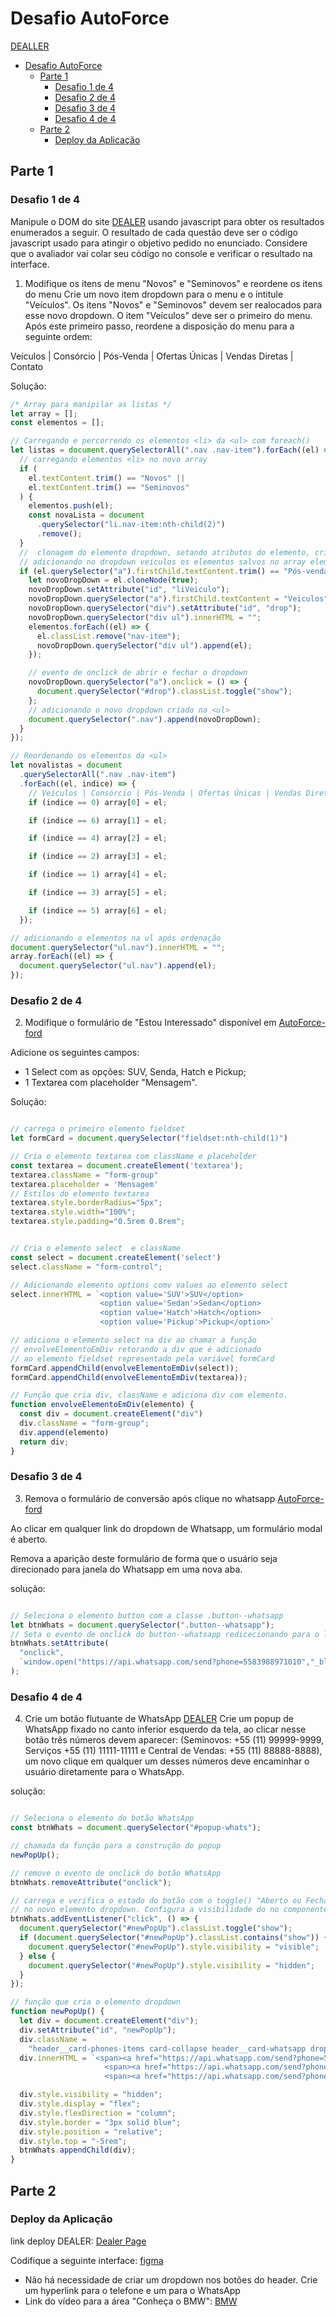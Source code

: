 # Desafio AutoForce

[DEALLER](/assets/img/Dealer.jpg)

- [Desafio AutoForce](#desafio-autoforce)
  - [Parte 1](#parte-1)
    - [Desafio 1 de 4](#desafio-1-de-4)
    - [Desafio 2 de 4](#desafio-2-de-4)
    - [Desafio 3 de 4](#desafio-3-de-4)
    - [Desafio 4 de 4](#desafio-4-de-4)
  - [Parte 2](#parte-2)
    - [Deploy da Aplicação](#deploy-da-aplicação)

## Parte 1

### Desafio 1 de 4

Manipule o DOM do site <a href="https://testes.autoforce.com.br/autoforce-ford">DEALER</a> usando javascript para obter os resultados enumerados a seguir. O resultado de cada questão deve ser o código javascript usado para atingir o objetivo pedido no enunciado. Considere que o avaliador vai colar seu código no console e verificar o resultado na interface.

1. Modifique os itens de menu "Novos" e "Seminovos" e reordene os itens do menu
   Crie um novo item dropdown para o menu e o intitule "Veículos".
   Os itens "Novos" e "Seminovos" devem ser realocados para esse novo dropdown. O item "Veículos" deve ser o primeiro do menu. Após este primeiro passo, reordene a disposição do menu para a seguinte ordem:

Veículos | Consórcio | Pós-Venda | Ofertas Únicas | Vendas Diretas | Contato

Solução:

```JavaScript
/* Array para manipilar as listas */
let array = [];
const elementos = [];

// Carregando e percorrendo os elementos <li> da <ul> com foreach()
let listas = document.querySelectorAll(".nav .nav-item").forEach((el) => {
  // carregando elementos <li> no novo array
  if (
    el.textContent.trim() == "Novos" ||
    el.textContent.trim() == "Seminovos"
  ) {
    elementos.push(el);
    const novaLista = document
      .querySelector("li.nav-item:nth-child(2)")
      .remove();
  }
  //  clonagem do elemento dropdown, setando atributos do elemento, criando elemento Veiculos
  // adicionando no dropdown veiculos os elementos salvos no array elementos[]
  if (el.querySelector("a").firstChild.textContent.trim() == "Pós-venda") {
    let novoDropDown = el.cloneNode(true);
    novoDropDown.setAttribute("id", "liVeiculo");
    novoDropDown.querySelector("a").firstChild.textContent = "Veiculos";
    novoDropDown.querySelector("div").setAttribute("id", "drop");
    novoDropDown.querySelector("div ul").innerHTML = "";
    elementos.forEach((el) => {
      el.classList.remove("nav-item");
      novoDropDown.querySelector("div ul").append(el);
    });

    // evento de onclick de abrir e fechar o dropdown
    novoDropDown.querySelector("a").onclick = () => {
      document.querySelector("#drop").classList.toggle("show");
    };
    // adicionando o novo dropdown criado na <ul>
    document.querySelector(".nav").append(novoDropDown);
  }
});

// Reordenando os elementos da <ul>
let novalistas = document
  .querySelectorAll(".nav .nav-item")
  .forEach((el, indice) => {
    // Veículos | Consórcio | Pós-Venda | Ofertas Únicas | Vendas Diretas | Contato
    if (indice == 0) array[0] = el;

    if (indice == 6) array[1] = el;

    if (indice == 4) array[2] = el;

    if (indice == 2) array[3] = el;

    if (indice == 1) array[4] = el;

    if (indice == 3) array[5] = el;

    if (indice == 5) array[6] = el;
  });

// adicionando o elementos na ul após ordenação
document.querySelector("ul.nav").innerHTML = "";
array.forEach((el) => {
  document.querySelector("ul.nav").append(el);
});

```

### Desafio 2 de 4

2. Modifique o formulário de "Estou Interessado" disponível em <a href="https://testes.autoforce.com.br/autoforce-ford/novos/territory-2022">AutoForce-ford</a>

Adicione os seguintes campos:

- 1 Select com as opções: SUV, Senda, Hatch e Pickup;
- 1 Textarea com placeholder "Mensagem".

Solução:

```JavaScript

// carrega o primeiro elemento fieldset
let formCard = document.querySelector("fieldset:nth-child(1)")

// Cria o elemento textarea com className e placeholder
const textarea = document.createElement('textarea');
textarea.className = "form-group"
textarea.placeholder = 'Mensagem'
// Estilos do elemento textarea
textarea.style.borderRadius="5px";
textarea.style.width="100%";
textarea.style.padding="0.5rem 0.8rem";


// Cria o elemento select  e className
const select = document.createElement('select')
select.className = "form-control";

// Adicionando elemento options comv values ao elemento select
select.innerHTML = `<option value='SUV'>SUV</option>
                    <option value='Sedan'>Sedan</option>
                    <option value='Hatch'>Hatch</option>
                    <option value='Pickup'>Pickup</option>`

// adiciona o elemento select na div ao chamar a função
// envolveElementoEmDiv retorando a div que é adicionado
// ao elemento fieldset representado pela variável formCard
formCard.appendChild(envolveElementoEmDiv(select));
formCard.appendChild(envolveElementoEmDiv(textarea));

// Função que cria div, className e adiciona div com elemento.
function envolveElementoEmDiv(elemento) {
  const div = document.createElement("div")
  div.className = "form-group";
  div.append(elemento)
  return div;
}
```

### Desafio 3 de 4

3. Remova o formulário de conversão após clique no whatsapp <a href="https://testes.autoforce.com.br/autoforce-ford/novos/territory-2022">AutoForce-ford</a>

Ao clicar em qualquer link do dropdown de
Whatsapp, um formulário modal é aberto.

Remova a aparição deste formulário de forma que o usuário seja direcionado para janela do Whatsapp em uma nova aba.

solução:

```JavaScript

// Seleciona o elemento button com a classe .button--whatsapp
let btnWhats = document.querySelector(".button--whatsapp");
// Seta o evento de onclick do button--whatsapp redicecionando para o linkApi
btnWhats.setAttribute(
  "onclick",
  `window.open("https://api.whatsapp.com/send?phone=5583988971010","_blank")`
);
```

### Desafio 4 de 4

4. Crie um botão flutuante de WhatsApp
   <a href="https://testes.autoforce.com.br/autoforce-ford">DEALER</a>
   Crie um popup de WhatsApp fixado no canto inferior esquerdo da tela, ao clicar nesse botão três números devem aparecer:
   (Seminovos: +55 (11) 99999-9999, Serviços +55 (11) 11111-11111 e Central de Vendas: +55 (11) 88888-8888), um novo clique em qualquer um desses números deve encaminhar o usuário diretamente para o WhatsApp.

solução:

```JavaScript

// Seleciona o elemento do botão WhatsApp
const btnWhats = document.querySelector("#popup-whats");

// chamada da função para a construção do popup
newPopUp();

// remove o evento de onclick do botão WhatsApp
btnWhats.removeAttribute("onclick");

// carrega e verifica o estado do botão com o toggle() "Aberto ou Fechado"
// no novo elemento dropdown. Configura a visibilidade do no componente de acordo com o toggle()
btnWhats.addEventListener("click", () => {
  document.querySelector("#newPopUp").classList.toggle("show");
  if (document.querySelector("#newPopUp").classList.contains("show")) {
    document.querySelector("#newPopUp").style.visibility = "visible";
  } else {
    document.querySelector("#newPopUp").style.visibility = "hidden";
  }
});

// função que cria o elemento dropdown
function newPopUp() {
  let div = document.createElement("div");
  div.setAttribute("id", "newPopUp");
  div.className =
    "header__card-phones-items card-collapse header__card-whatsapp dropdown-menu dropdown-menu-right";
  div.innerHTML = `<span><a href="https://api.whatsapp.com/send?phone=5511999999999" target="_blank">Seminovos: +55 (11) 99999-9999</a></span>
                     <span><a href="https://api.whatsapp.com/send?phone=55111111111111" target="_blank">Serviços +55 (11) 11111-11111</a></span>
                     <span><a href="https://api.whatsapp.com/send?phone=5511888888888" target="_blank">Central de Vendas: +55 (11) 88888-8888)</a></span>`;

  div.style.visibility = "hidden";
  div.style.display = "flex";
  div.style.flexDirection = "column";
  div.style.border = "3px solid blue";
  div.style.position = "relative";
  div.style.top = "-5rem";
  btnWhats.appendChild(div);
}
```

## Parte 2

### Deploy da Aplicação

link deploy DEALER: <a href="https://desafio-autoforce-jose-carlos.netlify.app/">Dealer Page</a>

Codifique a seguinte interface: <a href="https://www.figma.com/file/mEuuuja11kYw9M9swY69wl/Desafio-Genius?node-id=34%3A42">figma</a>

- Não há necessidade de criar um dropdown nos botões do header. Crie um hyperlink para o telefone e um para o WhatsApp
- Link do vídeo para a área "Conheça o BMW":
  <a href="https://www.youtube.com/watch?v=cFyrTEYyq64">BMW</a>
